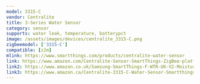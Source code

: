 ```yaml
---
model: 3315-C
vendor: Centralite
title: 3-Series Water Sensor
category: sensor
supports: water leak, temperature, batterypct
image: /assets/images/devices/centralite_3315-C.png
zigbeemodel: ['3315-C']
compatible: [z2m]
mlink: https://www.smartthings.com/products/centralite-water-sensor
link: https://www.amazon.com/Centralite-Sensor-SmartThings-ZigBee-platforms/dp/B072DYHPY7
link2: https://www.amazon.co.uk/Samsung-SmartThings-F-WTR-UK-V2-Moisture-Sensor/dp/B01LWYF4LD
link3: https://www.amazon.ca/Centralite-3315-C-Water-Sensor-Smartthings/dp/B072DYHPY7
---
```

